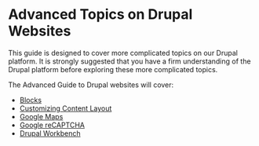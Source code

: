 # Advanced Topics on Drupal Websites

This guide is designed to cover more complicated topics on our Drupal platform. It is strongly suggested that you have a firm understanding of the Drupal platform before exploring these more complicated topics.

The Advanced Guide to Drupal websites will cover:
* [Blocks](features/howto-blocks.md)
* [Customizing Content Layout](customizingpage.md)
* [Google Maps](GoogleMaps.md)
* [Google reCAPTCHA](recaptcha.md)
* [Drupal Workbench](workbench.md)
